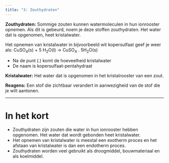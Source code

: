 ```yaml
---
title: "3: Zouthydraten"
---
```

**Zouthydraten:** Sommige zouten kunnen watermoleculen in hun ionrooster opnemen. Als dit is gebeurd, noem je deze stoffen zouthydraten. Het water dat is opgenomen, heet kristalwater.

Het opnemen van kristalwater in bijvoorbeeld wit kopersulfaat geef je weer als:
CuSO<sub>4</sub>(s) + 5 H<sub>2</sub>O(l) → CuSO<sub>4</sub> . 5H<sub>2</sub>O(s)

- Na de punt (.) komt de hoeveelheid kristalwater
- De naam is kopersulfaat-pentahydraat

**Kristalwater:** Het water dat is opgenomen in het kristalrooster van een zout.

**Reagens:** Een stof die zichtbaar verandert in aanwezigheid van de stof die je wilt aantonen.

---
# In het kort
- Zouthydraten zijn zouten die water in hun ionrooster hebben opgenomen. Het water dat wordt gebonden heet kristalwater.
- Het opnemen van kristalwater is meestal een exotherm proces en het afstaan van kristalwater is dan een endotherm proces.
- Zouthydraten worden veel gebruikt als droogmiddel, bouwmateriaal en als koelmiddel.
